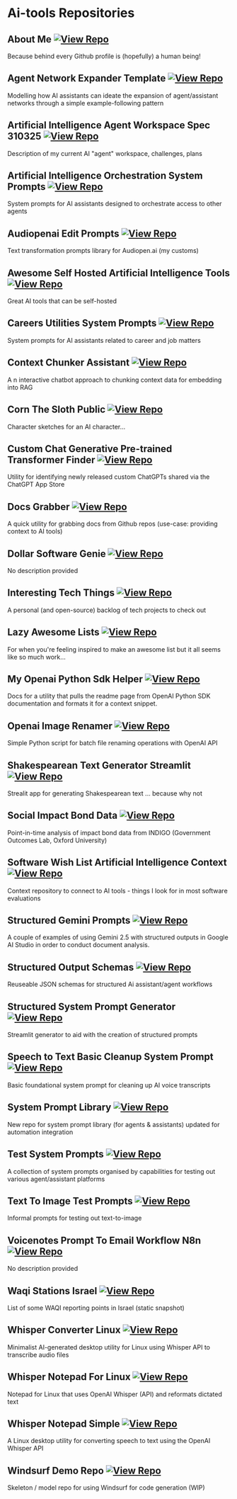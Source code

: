 # Ai-tools Repositories

## About Me [![View Repo](https://img.shields.io/badge/view-repo-green)](https://github.com/danielrosehill/About-Me)
Because behind every Github profile is (hopefully) a human being!

## Agent Network Expander Template [![View Repo](https://img.shields.io/badge/view-repo-green)](https://github.com/danielrosehill/Agent-Network-Expander-Template)
Modelling how AI assistants can ideate the expansion of agent/assistant networks through a simple example-following pattern

## Artificial Intelligence Agent Workspace Spec 310325 [![View Repo](https://img.shields.io/badge/view-repo-green)](https://github.com/danielrosehill/AI-Agent-Workspace-Spec-310325)
Description of my current AI "agent" workspace, challenges, plans

## Artificial Intelligence Orchestration System Prompts [![View Repo](https://img.shields.io/badge/view-repo-green)](https://github.com/danielrosehill/AI-Orchestration-System-Prompts)
System prompts for AI assistants designed to orchestrate access to other agents

## Audiopenai Edit Prompts [![View Repo](https://img.shields.io/badge/view-repo-green)](https://github.com/danielrosehill/Audiopenai-Edit-Prompts)
Text transformation prompts library for Audiopen.ai (my customs)

## Awesome Self Hosted Artificial Intelligence Tools [![View Repo](https://img.shields.io/badge/view-repo-green)](https://github.com/danielrosehill/Awesome-Self-Hosted-AI-Tools)
Great AI tools that can be self-hosted

## Careers Utilities System Prompts [![View Repo](https://img.shields.io/badge/view-repo-green)](https://github.com/danielrosehill/Careers-Utilities-System-Prompts)
System prompts for AI assistants related to career and job matters

## Context Chunker Assistant [![View Repo](https://img.shields.io/badge/view-repo-green)](https://github.com/danielrosehill/Context-Chunker-Assistant)
A n interactive chatbot approach to chunking context data for embedding into RAG

## Corn The Sloth Public [![View Repo](https://img.shields.io/badge/view-repo-green)](https://github.com/danielrosehill/Corn-The-Sloth-Public)
Character sketches for an AI character...

## Custom Chat Generative Pre-trained Transformer Finder [![View Repo](https://img.shields.io/badge/view-repo-green)](https://github.com/danielrosehill/Custom-Chat-GPT-Finder)
Utility for identifying newly released custom ChatGPTs shared via the ChatGPT App Store

## Docs Grabber [![View Repo](https://img.shields.io/badge/view-repo-green)](https://github.com/danielrosehill/Docs-Grabber)
A quick utility for grabbing docs from Github repos (use-case: providing context to AI tools)

## Dollar Software Genie [![View Repo](https://img.shields.io/badge/view-repo-green)](https://github.com/danielrosehill/Dollar-Software-Genie)
No description provided

## Interesting Tech Things [![View Repo](https://img.shields.io/badge/view-repo-green)](https://github.com/danielrosehill/Interesting-Tech-Things)
A personal (and open-source) backlog of tech projects to check out

## Lazy Awesome Lists [![View Repo](https://img.shields.io/badge/view-repo-green)](https://github.com/danielrosehill/Lazy-Awesome-Lists)
For when you're feeling inspired to make an awesome list but it all seems like so much work...

## My Openai Python Sdk Helper [![View Repo](https://img.shields.io/badge/view-repo-green)](https://github.com/danielrosehill/My-OpenAI-Python-SDK-Helper)
Docs for a utility that pulls the readme page from OpenAI Python SDK documentation and formats it for a context snippet. 

## Openai Image Renamer [![View Repo](https://img.shields.io/badge/view-repo-green)](https://github.com/danielrosehill/OpenAI-Image-Renamer)
Simple Python script for batch file renaming operations with OpenAI API

## Shakespearean Text Generator Streamlit [![View Repo](https://img.shields.io/badge/view-repo-green)](https://github.com/danielrosehill/Shakespearean-Text-Generator-Streamlit)
Strealit app for generating Shakespearean text ... because why not

## Social Impact Bond Data [![View Repo](https://img.shields.io/badge/view-repo-green)](https://github.com/danielrosehill/Social-Impact-Bond-Data)
Point-in-time analysis of impact bond data from INDIGO (Government Outcomes Lab, Oxford University)

## Software Wish List Artificial Intelligence Context [![View Repo](https://img.shields.io/badge/view-repo-green)](https://github.com/danielrosehill/Software-Wish-List-AI-Context)
Context repository to connect to AI tools - things I look for in most software evaluations

## Structured Gemini Prompts [![View Repo](https://img.shields.io/badge/view-repo-green)](https://github.com/danielrosehill/Structured-Gemini-Prompts)
A couple of examples of using Gemini 2.5 with structured outputs in Google AI Studio in order to conduct document analysis. 

## Structured Output Schemas [![View Repo](https://img.shields.io/badge/view-repo-green)](https://github.com/danielrosehill/Structured-Output-Schemas)
Reuseable JSON schemas for structured Ai assistant/agent workflows

## Structured System Prompt Generator [![View Repo](https://img.shields.io/badge/view-repo-green)](https://github.com/danielrosehill/Structured-System-Prompt-Generator)
Streamlit generator to aid with the creation of structured prompts

## Speech to Text Basic Cleanup System Prompt [![View Repo](https://img.shields.io/badge/view-repo-green)](https://github.com/danielrosehill/STT-Basic-Cleanup-System-Prompt)
Basic foundational system prompt for cleaning up AI voice transcripts

## System Prompt Library [![View Repo](https://img.shields.io/badge/view-repo-green)](https://github.com/danielrosehill/System-Prompt-Library)
New repo for system prompt library (for agents & assistants) updated for automation integration

## Test System Prompts [![View Repo](https://img.shields.io/badge/view-repo-green)](https://github.com/danielrosehill/Test-System-Prompts)
A collection of system prompts organised by capabilities for testing out various agent/assistant platforms

## Text To Image Test Prompts [![View Repo](https://img.shields.io/badge/view-repo-green)](https://github.com/danielrosehill/Text-To-Image-Test-Prompts)
Informal prompts for testing out text-to-image

## Voicenotes Prompt To Email Workflow N8n [![View Repo](https://img.shields.io/badge/view-repo-green)](https://github.com/danielrosehill/Voicenotes-Prompt-To-Email-Workflow-N8N)
No description provided

## Waqi Stations Israel [![View Repo](https://img.shields.io/badge/view-repo-green)](https://github.com/danielrosehill/WAQI-Stations-Israel)
List of some WAQI reporting points in Israel (static snapshot)

## Whisper Converter Linux [![View Repo](https://img.shields.io/badge/view-repo-green)](https://github.com/danielrosehill/Whisper-Converter-Linux)
Minimalist AI-generated desktop utility for Linux using Whisper API to transcribe audio files

## Whisper Notepad For Linux [![View Repo](https://img.shields.io/badge/view-repo-green)](https://github.com/danielrosehill/Whisper-Notepad-For-Linux)
Notepad for Linux that uses OpenAI Whisper (API) and reformats dictated text

## Whisper Notepad Simple [![View Repo](https://img.shields.io/badge/view-repo-green)](https://github.com/danielrosehill/Whisper-Notepad-Simple)
A Linux desktop utility for converting speech to text using the OpenAI Whisper API

## Windsurf Demo Repo [![View Repo](https://img.shields.io/badge/view-repo-green)](https://github.com/danielrosehill/Windsurf-Demo-Repo)
Skeleton / model repo for using Windsurf for code generation (WIP)

